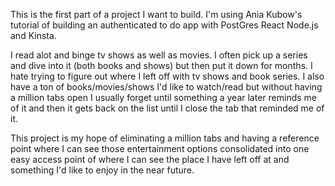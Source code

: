 This is the first part of a project I want to build. 
I'm using Ania Kubow's tutorial of building an authenticated to do app with PostGres React Node.js and Kinsta.

I read alot and binge tv shows as well as movies. I often pick up a series and dive into it (both books and shows) but then put it down for months. I hate trying to figure out where I left off with tv shows and book series.  I also have a ton of books/movies/shows I'd like to watch/read but without having a million tabs open I usually forget until something a year later reminds me of it and then it gets back on the list until I close the tab that reminded me of it. 

This project is my hope of eliminating a million tabs and having a reference point where I can see those entertainment options consolidated into one easy access point of where I can see the place I have left off at and something I'd like to enjoy in the near future.